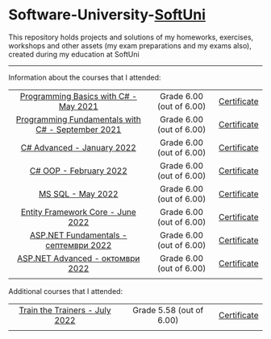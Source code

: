 # Software-University-[SoftUni](https://softuni.bg/)
This repository holds projects and solutions of my homeworks, exercises, workshops and other assets (my exam preparations and my exams also), created during my education at SoftUni

---------------------------------------------------------------------------------------------------------

Information about the courses that I attended:

||||
|:---:|:---:|:---:|
|[Programming Basics with C# - May 2021](https://softuni.bg/trainings/3398/programming-basics-with-csharp-may-2021)|Grade 6.00 (out of 6.00)|[Certificate](https://softuni.bg/certificates/details/107360/125bef55)|
|[Programming Fundamentals with C# - September 2021](https://softuni.bg/trainings/3447/programming-fundamentals-with-csharp-september-2021)|Grade 6.00 (out of 6.00)|[Certificate](https://softuni.bg/certificates/details/119892/66b56f59)|
|[C# Advanced - January 2022](https://softuni.bg/trainings/3584/csharp-advanced-january-2022)|Grade 6.00 (out of 6.00)|[Certificate](https://softuni.bg/certificates/details/123613/e6d18f2b)|
|[C# OOP - February 2022](https://softuni.bg/trainings/3585/csharp-oop-february-2022)|Grade 6.00 (out of 6.00)|[Certificate](https://softuni.bg/certificates/details/130951/b1abe628)|
|[MS SQL - May 2022](https://softuni.bg/trainings/3714/ms-sql-may-2022)|Grade 6.00 (out of 6.00)|[Certificate](https://softuni.bg/certificates/details/134807/1e5be2db)|
|[Entity Framework Core - June 2022](https://softuni.bg/trainings/3709/entity-framework-core-june-2022)|Grade 6.00 (out of 6.00)|[Certificate](https://softuni.bg/certificates/details/138326/0bdadca1)|
|[ASP.NET Fundamentals - септември 2022](https://softuni.bg/trainings/3853/asp-net-fundamentals-september-2022)|Grade 6.00 (out of 6.00)|[Certificate](https://softuni.bg/certificates/details/146511/53a9adfb)|
|[ASP.NET Advanced - октомври 2022](https://softuni.bg/trainings/3854/asp-net-advanced-october-2022)|Grade 6.00 (out of 6.00)|[Certificate](https://softuni.bg/certificates/details/153270/9514db46)|
||||


Additional courses that I attended:

||||
|:---:|:---:|:---:|
|[Train the Trainers - July 2022](https://softuni.bg/trainings/3860/training-for-trainers-march-july-2022)|Grade 5.58 (out of 6.00)|[Certificate](https://softuni.bg/certificates/details/137246/525b0d94)|
||||